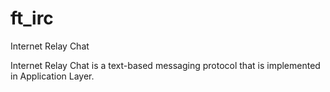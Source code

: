 # ft_irc
Internet Relay Chat

Internet Relay Chat is a text-based messaging protocol that is implemented in Application Layer. 